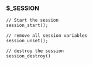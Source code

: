### $_SESSION
    // Start the session
    session_start();
    
    // remove all session variables
    session_unset();

    // destroy the session
    session_destroy()


    